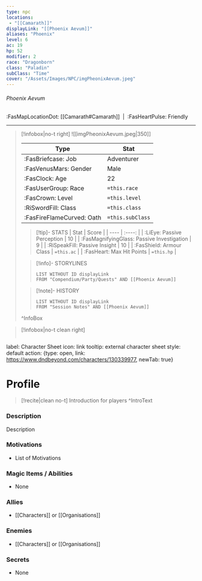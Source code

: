 ```yaml
---
type: npc
locations:
 - "[[Camarath]]"
displayLink: "[[Phoenix Aevum]]"
aliases: "Phoenix"
level: 6
ac: 19
hp: 52
modifier: 2
race: "Dragonborn"
class: "Paladin"
subClass: "Time"
cover: "/Assets/Images/NPC/imgPheonixAevum.jpeg"
---
```

###### Phoenix Aevum
<span class="sub2">:FasMapLocationDot: [[Camarath#Camarath]]&nbsp;&nbsp;|&nbsp;&nbsp;:FasHeartPulse: Friendly </span>
___

> [!infobox|no-t right]
> ![[imgPheonixAevum.jpeg|350]]
>
> | Type | Stat |
> | ---- | ---- |
> | :FasBriefcase: Job | Adventurer |
> | :FasVenusMars: Gender | Male |
> | :FasClock: Age | 22 |
> |  :FasUserGroup: Race |  `=this.race`|
> | :FasCrown: Level   | `=this.level` |
> | :RiSwordFill: Class |  `=this.class`|
> | :FasFireFlameCurved: Oath |  `=this.subClass`|
>
>> [!tip]- STATS
>> | Stat | Score |
>> | ---- | :----: |
>> | :LiEye: Passive Perception | 10 |
>> | :FasMagnifyingGlass: Passive Investigation | 9 |
>> | :RiSpeakFill: Passive Insight | 10 |
>> | :FasShield: Armour Class | `=this.ac` |
>> | :FasHeart: Max Hit Points | `=this.hp` |
>
>> [!info]- STORYLINES
>>```dataview
>>LIST WITHOUT ID displayLink
>>FROM "Compendium/Party/Quests" AND [[Phoenix Aevum]]
>
>>[!note]- HISTORY
>>```dataview
>>LIST WITHOUT ID displayLink
>>FROM "Session Notes" AND [[Phoenix Aevum]]
>
>^InfoBox

> [!infobox|no-t clean right]
>```meta-bind-button
label: Character Sheet
icon: link
tooltip: external character sheet
style: default
action: {type: open, link: https://www.dndbeyond.com/characters/130339977, newTab: true}


# Profile

> [!recite|clean no-t]
>	Introduction for players
>^IntroText

### Description
Description

### Motivations
- List of Motivations

### Magic Items / Abilities
- None

### Allies
- [[Characters]] or [[Organisations]]

### Enemies
- [[Characters]] or [[Organisations]]

### Secrets
- None


